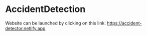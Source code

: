 # AccidentDetection
 Website can be launched by clicking on this link: https://accident-detector.netlify.app
